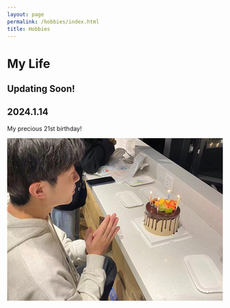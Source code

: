 ```yaml
---
layout: page
permalink: /hobbies/index.html
title: Hobbies
---
```


# My Life

## Updating Soon!

## 2024.1.14

My precious 21st birthday!

<div>
<img src="/images/blogs/21birth.JPG">
</div>

<br>
